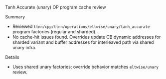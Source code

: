 Tanh Accurate (unary) OP program cache review

Summary

- Reviewed `ttnn/cpp/ttnn/operations/eltwise/unary/tanh_accurate` program factories (regular and sharded).
- No cache-hit issues found. Overrides update CB dynamic addresses for sharded variant and buffer addresses for interleaved path via shared unary infra.

Details

- Uses shared unary factories; override behavior matches `eltwise/unary` review.
